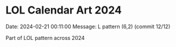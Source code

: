 # LOL Calendar Art 2024

Date: 2024-02-21 00:11:00
Message: L pattern (6,2) (commit 12/12)

Part of LOL pattern across 2024
